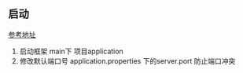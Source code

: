 ## 启动

[参考地址]( https://blog.csdn.net/qq_45965758/article/details/119676071)

1. 启动框架 main下 项目application
2. 修改默认端口号 application.properties 下的server.port 防止端口冲突